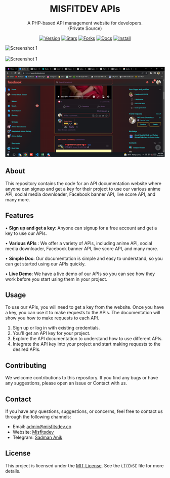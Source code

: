 <div align="center">

# MISFITDEV APIs

A PHP-based API management website for developers.
<br>
(Private Source)

[![Version](https://img.shields.io/github/v/tag/tas33n/Cyber-Punk-facebook.svg?label=version&style=flat)](https://github.com/tas33n/Cyber-Punk-facebook/blob/master/changelog.org)
[![Stars](https://img.shields.io/github/stars/tas33n/Cyber-Punk-facebook.svg?style=flat)](https://github.com/tas33n/Cyber-Punk-facebook/stargazers)
[![Forks](https://img.shields.io/github/forks/tas33n/Cyber-Punk-facebook.svg?color=007ec6&style=flat)](https://github.com/tas33n/Cyber-Punk-facebook/network)
[![Docs](https://img.shields.io/badge/docs-on%20GitHub-007ec6.svg?&style=flat)](https://github.com/tas33n/Cyber-Punk-facebook/wiki)
[![Install](https://img.shields.io/badge/Install%20directly%20with-Stylus-116b59.svg?longCache=true&style=flat)](https://raw.githubusercontent.com/tas33n/Cyber-Punk/main/Cyber-Punk.user.styl)

</div>

![Screenshot 1](img/Screenshot_10.png)
<br /><br />
![Screenshot 1](img/Screenshot_11.png)
<br /><br />
![Screenshot 2](https://raw.githubusercontent.com/Tas33n/facebook-theme-web/main/Screenshot_4.png)

## About

This repository contains the code for an API documentation website where anyone can signup and get a key for their project to use our various anime API, social media downloader, Facebook banner API, live score API, and many more.

## Features

• **Sign up and get a key**: Anyone can signup for a free account and get a key to use our APIs.

• **Various APIs** : We offer a variety of APIs, including anime API, social media downloader, Facebook banner API, live score API, and many more.

• **Simple Doc**: Our documentation is simple and easy to understand, so you can get started using our APIs quickly.

• **Live Demo**: We have a live demo of our APIs so you can see how they work before you start using them in your project.

## Usage

To use our APIs, you will need to get a key from the website. Once you have a key, you can use it to make requests to the APIs. The documentation will show you how to make requests to each API.

1. Sign up or log in with existing credentials.
2. You'll get an API key for your project.
3. Explore the API documentation to understand how to use different APIs.
4. Integrate the API key into your project and start making requests to the desired APIs.

## Contributing

We welcome contributions to this repository. If you find any bugs or have any suggestions, please open an issue or Contact with us.

## Contact

If you have any questions, suggestions, or concerns, feel free to contact us through the following channels:

- Email: admin@misfitsdev.co
- Website: [Misfitsdev](https://misfitsdev.co)
- Telegram: [Sadman Anik](https://t.me/misfitsdev)

## License

This project is licensed under the [MIT License](https://opensource.org/licenses/MIT). See the `LICENSE` file for more details.
